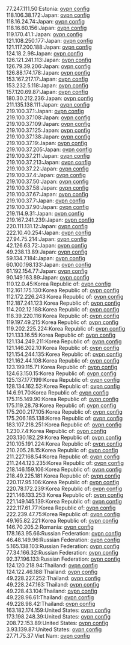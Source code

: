 77.247.111.50:Estonia: [ovpn config](vpn/77_247_111_50.ovpn)  
118.106.38.172:Japan: [ovpn config](vpn/118_106_38_172.ovpn)  
118.16.24.74:Japan: [ovpn config](vpn/118_16_24_74.ovpn)  
118.16.60.156:Japan: [ovpn config](vpn/118_16_60_156.ovpn)  
119.170.41.1:Japan: [ovpn config](vpn/119_170_41_1.ovpn)  
121.108.250.177:Japan: [ovpn config](vpn/121_108_250_177.ovpn)  
121.117.200.188:Japan: [ovpn config](vpn/121_117_200_188.ovpn)  
124.18.2.98:Japan: [ovpn config](vpn/124_18_2_98.ovpn)  
126.121.241.113:Japan: [ovpn config](vpn/126_121_241_113.ovpn)  
126.79.39.206:Japan: [ovpn config](vpn/126_79_39_206.ovpn)  
126.88.174.178:Japan: [ovpn config](vpn/126_88_174_178.ovpn)  
153.167.217.17:Japan: [ovpn config](vpn/153_167_217_17.ovpn)  
153.232.5.118:Japan: [ovpn config](vpn/153_232_5_118.ovpn)  
157.120.69.87:Japan: [ovpn config](vpn/157_120_69_87.ovpn)  
180.30.212.236:Japan: [ovpn config](vpn/180_30_212_236.ovpn)  
211.135.138.111:Japan: [ovpn config](vpn/211_135_138_111.ovpn)  
219.100.37.1:Japan: [ovpn config](vpn/219_100_37_1.ovpn)  
219.100.37.108:Japan: [ovpn config](vpn/219_100_37_108.ovpn)  
219.100.37.109:Japan: [ovpn config](vpn/219_100_37_109.ovpn)  
219.100.37.125:Japan: [ovpn config](vpn/219_100_37_125.ovpn)  
219.100.37.138:Japan: [ovpn config](vpn/219_100_37_138.ovpn)  
219.100.37.19:Japan: [ovpn config](vpn/219_100_37_19.ovpn)  
219.100.37.205:Japan: [ovpn config](vpn/219_100_37_205.ovpn)  
219.100.37.211:Japan: [ovpn config](vpn/219_100_37_211.ovpn)  
219.100.37.213:Japan: [ovpn config](vpn/219_100_37_213.ovpn)  
219.100.37.22:Japan: [ovpn config](vpn/219_100_37_22.ovpn)  
219.100.37.4:Japan: [ovpn config](vpn/219_100_37_4.ovpn)  
219.100.37.50:Japan: [ovpn config](vpn/219_100_37_50.ovpn)  
219.100.37.58:Japan: [ovpn config](vpn/219_100_37_58.ovpn)  
219.100.37.67:Japan: [ovpn config](vpn/219_100_37_67.ovpn)  
219.100.37.7:Japan: [ovpn config](vpn/219_100_37_7.ovpn)  
219.100.37.90:Japan: [ovpn config](vpn/219_100_37_90.ovpn)  
219.114.9.31:Japan: [ovpn config](vpn/219_114_9_31.ovpn)  
219.167.241.239:Japan: [ovpn config](vpn/219_167_241_239.ovpn)  
220.111.131.12:Japan: [ovpn config](vpn/220_111_131_12.ovpn)  
222.10.40.254:Japan: [ovpn config](vpn/222_10_40_254.ovpn)  
27.94.75.214:Japan: [ovpn config](vpn/27_94_75_214.ovpn)  
42.126.63.72:Japan: [ovpn config](vpn/42_126_63_72.ovpn)  
49.238.13.89:Japan: [ovpn config](vpn/49_238_13_89.ovpn)  
59.134.7.184:Japan: [ovpn config](vpn/59_134_7_184.ovpn)  
60.100.198.133:Japan: [ovpn config](vpn/60_100_198_133.ovpn)  
61.192.154.77:Japan: [ovpn config](vpn/61_192_154_77.ovpn)  
90.149.163.89:Japan: [ovpn config](vpn/90_149_163_89.ovpn)  
110.12.0.45:Korea Republic of: [ovpn config](vpn/110_12_0_45.ovpn)  
112.161.175.130:Korea Republic of: [ovpn config](vpn/112_161_175_130.ovpn)  
112.172.226.243:Korea Republic of: [ovpn config](vpn/112_172_226_243.ovpn)  
112.187.241.123:Korea Republic of: [ovpn config](vpn/112_187_241_123.ovpn)  
114.202.12.188:Korea Republic of: [ovpn config](vpn/114_202_12_188.ovpn)  
118.39.220.116:Korea Republic of: [ovpn config](vpn/118_39_220_116.ovpn)  
119.197.49.215:Korea Republic of: [ovpn config](vpn/119_197_49_215.ovpn)  
119.202.225.224:Korea Republic of: [ovpn config](vpn/119_202_225_224.ovpn)  
121.133.16.55:Korea Republic of: [ovpn config](vpn/121_133_16_55.ovpn)  
121.134.249.211:Korea Republic of: [ovpn config](vpn/121_134_249_211.ovpn)  
121.146.202.10:Korea Republic of: [ovpn config](vpn/121_146_202_10.ovpn)  
121.154.244.135:Korea Republic of: [ovpn config](vpn/121_154_244_135.ovpn)  
121.162.44.108:Korea Republic of: [ovpn config](vpn/121_162_44_108.ovpn)  
123.199.115.71:Korea Republic of: [ovpn config](vpn/123_199_115_71.ovpn)  
124.63.150.15:Korea Republic of: [ovpn config](vpn/124_63_150_15.ovpn)  
125.137.177.199:Korea Republic of: [ovpn config](vpn/125_137_177_199.ovpn)  
128.134.162.52:Korea Republic of: [ovpn config](vpn/128_134_162_52.ovpn)  
14.6.91.70:Korea Republic of: [ovpn config](vpn/14_6_91_70.ovpn)  
175.115.149.90:Korea Republic of: [ovpn config](vpn/175_115_149_90.ovpn)  
175.119.28.78:Korea Republic of: [ovpn config](vpn/175_119_28_78.ovpn)  
175.200.217.105:Korea Republic of: [ovpn config](vpn/175_200_217_105.ovpn)  
175.206.185.138:Korea Republic of: [ovpn config](vpn/175_206_185_138.ovpn)  
183.107.218.251:Korea Republic of: [ovpn config](vpn/183_107_218_251.ovpn)  
1.230.7.4:Korea Republic of: [ovpn config](vpn/1_230_7_4.ovpn)  
203.130.182.29:Korea Republic of: [ovpn config](vpn/203_130_182_29.ovpn)  
210.105.191.224:Korea Republic of: [ovpn config](vpn/210_105_191_224.ovpn)  
210.205.28.15:Korea Republic of: [ovpn config](vpn/210_205_28_15.ovpn)  
211.227.168.54:Korea Republic of: [ovpn config](vpn/211_227_168_54.ovpn)  
211.244.123.235:Korea Republic of: [ovpn config](vpn/211_244_123_235.ovpn)  
218.146.159.106:Korea Republic of: [ovpn config](vpn/218_146_159_106.ovpn)  
218.49.225.181:Korea Republic of: [ovpn config](vpn/218_49_225_181.ovpn)  
220.117.95.106:Korea Republic of: [ovpn config](vpn/220_117_95_106.ovpn)  
220.78.172.239:Korea Republic of: [ovpn config](vpn/220_78_172_239.ovpn)  
221.146.133.253:Korea Republic of: [ovpn config](vpn/221_146_133_253.ovpn)  
221.149.145.139:Korea Republic of: [ovpn config](vpn/221_149_145_139.ovpn)  
222.117.61.77:Korea Republic of: [ovpn config](vpn/222_117_61_77.ovpn)  
222.239.47.75:Korea Republic of: [ovpn config](vpn/222_239_47_75.ovpn)  
49.165.82.221:Korea Republic of: [ovpn config](vpn/49_165_82_221.ovpn)  
146.70.205.2:Romania: [ovpn config](vpn/146_70_205_2.ovpn)  
178.163.95.66:Russian Federation: [ovpn config](vpn/178_163_95_66.ovpn)  
46.48.149.96:Russian Federation: [ovpn config](vpn/46_48_149_96.ovpn)  
5.165.138.103:Russian Federation: [ovpn config](vpn/5_165_138_103.ovpn)  
77.34.166.32:Russian Federation: [ovpn config](vpn/77_34_166_32.ovpn)  
92.37.196.133:Russian Federation: [ovpn config](vpn/92_37_196_133.ovpn)  
124.120.218.94:Thailand: [ovpn config](vpn/124_120_218_94.ovpn)  
124.122.46.188:Thailand: [ovpn config](vpn/124_122_46_188.ovpn)  
49.228.227.252:Thailand: [ovpn config](vpn/49_228_227_252.ovpn)  
49.228.247.163:Thailand: [ovpn config](vpn/49_228_247_163.ovpn)  
49.228.43.104:Thailand: [ovpn config](vpn/49_228_43_104.ovpn)  
49.228.96.61:Thailand: [ovpn config](vpn/49_228_96_61.ovpn)  
49.228.98.42:Thailand: [ovpn config](vpn/49_228_98_42.ovpn)  
163.182.174.159:United States: [ovpn config](vpn/163_182_174_159.ovpn)  
173.198.248.39:United States: [ovpn config](vpn/173_198_248_39.ovpn)  
208.72.153.89:United States: [ovpn config](vpn/208_72_153_89.ovpn)  
3.93.139.87:United States: [ovpn config](vpn/3_93_139_87.ovpn)  
27.71.75.37:Viet Nam: [ovpn config](vpn/27_71_75_37.ovpn)  
